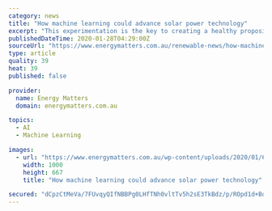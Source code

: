 ```yaml
---
category: news
title: "How machine learning could advance solar power technology"
excerpt: "This experimentation is the key to creating a healthy proposition for machine learning to become a part of renewable energy. At the University of Central Florida, a number of researchers are focusing on perovskite solar panels. Featuring a combination of inorganic and organic factors, this set has seen up to 28 per cent in increased efficiency ..."
publishedDateTime: 2020-01-28T04:29:00Z
sourceUrl: "https://www.energymatters.com.au/renewable-news/how-machine-learning-could-advance-solar-power-technology/"
type: article
quality: 39
heat: 39
published: false

provider:
  name: Energy Matters
  domain: energymatters.com.au

topics:
  - AI
  - Machine Learning

images:
  - url: "https://www.energymatters.com.au/wp-content/uploads/2020/01/678583375.jpg"
    width: 1000
    height: 667
    title: "How machine learning could advance solar power technology"

secured: "dCpzCtMeVa/7FUvqyQIfNBBPg0LHfTNh0vltTv5h2sE3TkBdz/p/ROpd1d+Bqos81Z6kn6nu0XpWRSNdPf5QlCUVu86C7DOErus1hratEgpOM5ur5WNRWJKIAopB3D8Oq9mOoN1UjPDa93tyUTHeqGt2mOR6N5fy3o609aymqNfR7T7mtaIR1eso9pfYM6f1megJwcb1TLnkO0iOzFDpOSsnSbVY0HenY2d7gZUHgg40KKBR9n0Swb+0SLJqUJJiTMw38X2w9FCc2tz8uEEJR0zqMcNhaQhWW4K/Cx3hRLChj7gIUI358jj9/aBHKht+;C/KtOWOwZnFXLBc0exlgOQ=="
---
```


